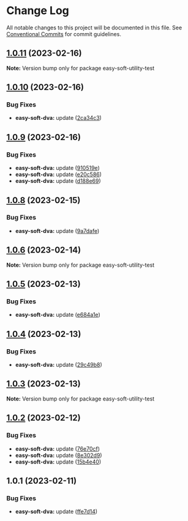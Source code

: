 # Change Log

All notable changes to this project will be documented in this file. See [Conventional Commits](https://conventionalcommits.org) for commit guidelines.

## [1.0.11](https://github.com/kityandhero/easy-soft/compare/easy-soft-utility-test@1.0.10...easy-soft-utility-test@1.0.11) (2023-02-16)

**Note:** Version bump only for package easy-soft-utility-test

## [1.0.10](https://github.com/kityandhero/easy-soft/compare/easy-soft-utility-test@1.0.9...easy-soft-utility-test@1.0.10) (2023-02-16)

### Bug Fixes

- **easy-soft-dva:** update ([2ca34c3](https://github.com/kityandhero/easy-soft/commit/2ca34c33e62fc7cfe7e150965810fbd4c3ee66cd))

## [1.0.9](https://github.com/kityandhero/easy-soft/compare/easy-soft-utility-test@1.0.8...easy-soft-utility-test@1.0.9) (2023-02-16)

### Bug Fixes

- **easy-soft-dva:** update ([910519e](https://github.com/kityandhero/easy-soft/commit/910519ef5ae8eccc61325a40c40ad22eb0aab631))
- **easy-soft-dva:** update ([e20c586](https://github.com/kityandhero/easy-soft/commit/e20c586aec324b93e0c5419ae82729afe988c47d))
- **easy-soft-dva:** update ([d188e69](https://github.com/kityandhero/easy-soft/commit/d188e696701121e26be6bd9e5fee969c17f04b3b))

## [1.0.8](https://github.com/kityandhero/easy-soft/compare/easy-soft-utility-test@1.0.6...easy-soft-utility-test@1.0.8) (2023-02-15)

### Bug Fixes

- **easy-soft-dva:** update ([9a7dafe](https://github.com/kityandhero/easy-soft/commit/9a7dafec0b843fffca1d1c7636f3760c9b7ac928))

## [1.0.6](https://github.com/kityandhero/easy-soft/compare/easy-soft-utility-test@1.0.5...easy-soft-utility-test@1.0.6) (2023-02-14)

**Note:** Version bump only for package easy-soft-utility-test

## [1.0.5](https://github.com/kityandhero/easy-soft/compare/easy-soft-utility-test@1.0.4...easy-soft-utility-test@1.0.5) (2023-02-13)

### Bug Fixes

- **easy-soft-dva:** update ([e684a1e](https://github.com/kityandhero/easy-soft/commit/e684a1e2fca0b1c595b7786917c2afa44e7cf44d))

## [1.0.4](https://github.com/kityandhero/easy-soft/compare/easy-soft-utility-test@1.0.3...easy-soft-utility-test@1.0.4) (2023-02-13)

### Bug Fixes

- **easy-soft-dva:** update ([29c49b8](https://github.com/kityandhero/easy-soft/commit/29c49b8b8390ff699fae124836b34c7feaf84df6))

## [1.0.3](https://github.com/kityandhero/easy-soft/compare/easy-soft-utility-test@1.0.2...easy-soft-utility-test@1.0.3) (2023-02-13)

**Note:** Version bump only for package easy-soft-utility-test

## [1.0.2](https://github.com/kityandhero/easy-soft/compare/easy-soft-utility-test@1.0.1...easy-soft-utility-test@1.0.2) (2023-02-12)

### Bug Fixes

- **easy-soft-dva:** update ([76e70cf](https://github.com/kityandhero/easy-soft/commit/76e70cf24d124fcdda1ea369f352ae2e05c8ebe1))
- **easy-soft-dva:** update ([8e302d9](https://github.com/kityandhero/easy-soft/commit/8e302d91c9a52ac8fc3c3daf9f2fd62fa4b9ec42))
- **easy-soft-dva:** update ([15b4e40](https://github.com/kityandhero/easy-soft/commit/15b4e40ab7b82835f4425f94ba2258018d5211cc))

## 1.0.1 (2023-02-11)

### Bug Fixes

- **easy-soft-dva:** update ([ffe7d14](https://github.com/kityandhero/easy-soft/commit/ffe7d14dfc9266d80c9b772577af10e52979046a))
